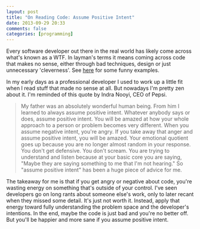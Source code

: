 ```yaml
---
layout: post
title: "On Reading Code: Assume Positive Intent"
date: 2013-09-29 20:33
comments: false
categories: [programming]
---
```


Every software developer out there in the real world has likely come across what's known as a WTF.  In layman's terms it means coming across code that makes no sense, either through bad techniques, design or just unnecessary 'cleverness'.  See [here](http://thedailywtf.com/) for some funny examples.

In my early days as a professional developer I used to work up a little fit when I read stuff that made no sense at all.  But nowadays I'm pretty zen about it.  I'm reminded of this quote by Indra Nooyi, CEO of Pepsi.

> My father was an absolutely wonderful human being. From him I learned to always assume positive intent. Whatever anybody says or does, assume positive intent. You will be amazed at how your whole approach to a person or problem becomes very different. When you assume negative intent, you're angry. If you take away that anger and assume positive intent, you will be amazed. Your emotional quotient goes up because you are no longer almost random in your response. You don't get defensive. You don't scream. You are trying to understand and listen because at your basic core you are saying, "Maybe they are saying something to me that I'm not hearing." So "assume positive intent" has been a huge piece of advice for me. 

The takeaway for me is that if you get angry or negative about code, you're wasting energy on something that's outside of your control.  I've seen developers go on long rants about someone else's work, only to later recant when they missed some detail.  It's just not worth it.  Instead, apply that energy toward fully understanding the problem space and the developer's intentions.  In the end, maybe the code is just bad and you're no better off.  But you'll be happier and more sane if you assume positive intent.

